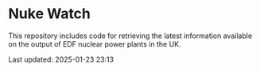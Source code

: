 # Nuke Watch

This repository includes code for retrieving the latest information available on the output of EDF nuclear power plants in the UK.

Last updated: 2025-01-23 23:13